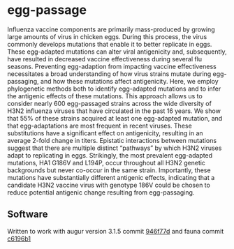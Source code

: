 # egg-passage

Influenza vaccine components are primarily mass-produced by growing large amounts of virus in chicken eggs. During this process, the virus commonly develops mutations that enable it to better replicate in eggs. These egg-adapted mutations can alter viral antigenicity and, subsequently, have resulted in decreased vaccine effectiveness during several flu seasons. Preventing egg-adaption from impacting vaccine effectiveness necessitates a broad understanding of how virus strains mutate during egg-passaging, and how these mutations affect antigenicity. Here, we employ phylogenetic methods both to identify egg-adapted mutations and to infer the antigenic effects of these mutations. This approach allows us to consider nearly 600 egg-passaged strains across the wide diversity of H3N2 influenza viruses that have circulated in the past 16 years. We show that 55% of these strains acquired at least one egg-adapted mutation, and that egg-adaptations are most frequent in recent viruses. These substitutions have a significant effect on antigenicity, resulting in an average 2-fold change in titers. Epistatic interactions between mutations suggest that there are multiple distinct “pathways” by which H3N2 viruses adapt to replicating in eggs. Strikingly, the most prevalent egg-adapted mutations, HA1 G186V and L194P, occur throughout all H3N2 genetic backgrounds but never co-occur in the same strain. Importantly, these mutations have substantially different antigenic effects, indicating that a candidate H3N2 vaccine virus with genotype 186V could be chosen to reduce potential antigenic change resulting from egg-passaging.

## Software
Written to work with augur version 3.1.5 commit [946f77d](946f77d9a1be6421253bcefebaf706a7e931d75b) and fauna commit [c6196b1](c6196b17bc5ac69b759739b69a4314976a934acd)
